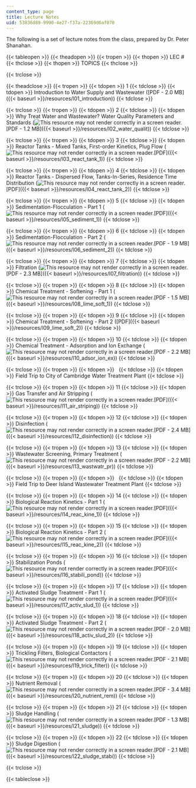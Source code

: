 ```yaml
---
content_type: page
title: Lecture Notes
uid: 53836d89-9990-4e27-f37a-22369d6af070
---
```


The following is a set of lecture notes from the class, prepared by Dr. Peter Shanahan.

{{< tableopen >}}
{{< theadopen >}}
{{< tropen >}}
{{< thopen >}}
LEC #
{{< thclose >}}
{{< thopen >}}
TOPICS
{{< thclose >}}

{{< trclose >}}

{{< theadclose >}}
{{< tropen >}}
{{< tdopen >}}
1
{{< tdclose >}}
{{< tdopen >}}
Introduction to Water Supply and Wastewater ([PDF - 2.0 MB]({{< baseurl >}}/resources/l01_introduction))
{{< tdclose >}}

{{< trclose >}}
{{< tropen >}}
{{< tdopen >}}
2
{{< tdclose >}}
{{< tdopen >}}
Why Treat Water and Wastewater? Water Quality Parameters and Standards (![This resource may not render correctly in a screen reader.](/images/inacessible.gif)[PDF - 1.2 MB]({{< baseurl >}}/resources/l02_water_qualit))
{{< tdclose >}}

{{< trclose >}}
{{< tropen >}}
{{< tdopen >}}
3
{{< tdclose >}}
{{< tdopen >}}
Reactor Tanks - Mixed Tanks, First-order Kinetics, Plug Flow (![This resource may not render correctly in a screen reader.](/images/inacessible.gif)[PDF]({{< baseurl >}}/resources/l03_react_tank_1))
{{< tdclose >}}

{{< trclose >}}
{{< tropen >}}
{{< tdopen >}}
4
{{< tdclose >}}
{{< tdopen >}}
Reactor Tanks - Dispersed Flow, Tanks-In-Series, Residence Time Distribution (![This resource may not render correctly in a screen reader.](/images/inacessible.gif)[PDF]({{< baseurl >}}/resources/l04_react_tank_2))
{{< tdclose >}}

{{< trclose >}}
{{< tropen >}}
{{< tdopen >}}
5
{{< tdclose >}}
{{< tdopen >}}
Sedimentation-Flocculation - Part 1 (![This resource may not render correctly in a screen reader.](/images/inacessible.gif)[PDF]({{< baseurl >}}/resources/l05_sediment_1))
{{< tdclose >}}

{{< trclose >}}
{{< tropen >}}
{{< tdopen >}}
6
{{< tdclose >}}
{{< tdopen >}}
Sedimentation-Flocculation - Part 2 (![This resource may not render correctly in a screen reader.](/images/inacessible.gif)[PDF - 1.9 MB]({{< baseurl >}}/resources/l06_sediment_2))
{{< tdclose >}}

{{< trclose >}}
{{< tropen >}}
{{< tdopen >}}
7
{{< tdclose >}}
{{< tdopen >}}
Filtration (![This resource may not render correctly in a screen reader.](/images/inacessible.gif)[PDF - 2.3 MB]({{< baseurl >}}/resources/l07_filtration))
{{< tdclose >}}

{{< trclose >}}
{{< tropen >}}
{{< tdopen >}}
8
{{< tdclose >}}
{{< tdopen >}}
Chemical Treatment - Softening - Part 1 (![This resource may not render correctly in a screen reader.](/images/inacessible.gif)[PDF - 1.5 MB]({{< baseurl >}}/resources/l08_lime_soft_1))
{{< tdclose >}}

{{< trclose >}}
{{< tropen >}}
{{< tdopen >}}
9
{{< tdclose >}}
{{< tdopen >}}
Chemical Treatment - Softening - Part 2 ([PDF]({{< baseurl >}}/resources/l09_lime_soft_2))
{{< tdclose >}}

{{< trclose >}}
{{< tropen >}}
{{< tdopen >}}
10
{{< tdclose >}}
{{< tdopen >}}
Chemical Treatment - Adsorption and Ion Exchange (![This resource may not render correctly in a screen reader.](/images/inacessible.gif)[PDF - 2.2 MB]({{< baseurl >}}/resources/l10_adsor_ion_ex))
{{< tdclose >}}

{{< trclose >}}
{{< tropen >}}
{{< tdopen >}}
 
{{< tdclose >}}
{{< tdopen >}}
Field Trip to City of Cambridge Water Treatment Plant
{{< tdclose >}}

{{< trclose >}}
{{< tropen >}}
{{< tdopen >}}
11
{{< tdclose >}}
{{< tdopen >}}
Gas Transfer and Air Stripping (![This resource may not render correctly in a screen reader.](/images/inacessible.gif)[PDF]({{< baseurl >}}/resources/l11_air_striping))
{{< tdclose >}}

{{< trclose >}}
{{< tropen >}}
{{< tdopen >}}
12
{{< tdclose >}}
{{< tdopen >}}
Disinfection (![This resource may not render correctly in a screen reader.](/images/inacessible.gif)[PDF - 2.4 MB]({{< baseurl >}}/resources/l12_disinfection))
{{< tdclose >}}

{{< trclose >}}
{{< tropen >}}
{{< tdopen >}}
13
{{< tdclose >}}
{{< tdopen >}}
Wastewater Screening, Primary Treatment (![This resource may not render correctly in a screen reader.](/images/inacessible.gif)[PDF - 2.2 MB]({{< baseurl >}}/resources/l13_wastwatr_pr))
{{< tdclose >}}

{{< trclose >}}
{{< tropen >}}
{{< tdopen >}}
 
{{< tdclose >}}
{{< tdopen >}}
Field Trip to Deer Island Wastewater Treatment Plant
{{< tdclose >}}

{{< trclose >}}
{{< tropen >}}
{{< tdopen >}}
14
{{< tdclose >}}
{{< tdopen >}}
Biological Reaction Kinetics - Part 1 (![This resource may not render correctly in a screen reader.](/images/inacessible.gif)[PDF]({{< baseurl >}}/resources/l14_reac_kine_1))
{{< tdclose >}}

{{< trclose >}}
{{< tropen >}}
{{< tdopen >}}
15
{{< tdclose >}}
{{< tdopen >}}
Biological Reaction Kinetics - Part 2 (![This resource may not render correctly in a screen reader.](/images/inacessible.gif)[PDF]({{< baseurl >}}/resources/l15_reac_kine_2))
{{< tdclose >}}

{{< trclose >}}
{{< tropen >}}
{{< tdopen >}}
16
{{< tdclose >}}
{{< tdopen >}}
Stabilization Ponds (![This resource may not render correctly in a screen reader.](/images/inacessible.gif)[PDF]({{< baseurl >}}/resources/l16_stabili_pond))
{{< tdclose >}}

{{< trclose >}}
{{< tropen >}}
{{< tdopen >}}
17
{{< tdclose >}}
{{< tdopen >}}
Activated Sludge Treatment - Part 1 (![This resource may not render correctly in a screen reader.](/images/inacessible.gif)[PDF]({{< baseurl >}}/resources/l17_activ_slud_1))
{{< tdclose >}}

{{< trclose >}}
{{< tropen >}}
{{< tdopen >}}
18
{{< tdclose >}}
{{< tdopen >}}
Activated Sludge Treatment - Part 2 (![This resource may not render correctly in a screen reader.](/images/inacessible.gif)[PDF - 2.0 MB]({{< baseurl >}}/resources/l18_activ_slud_2))
{{< tdclose >}}

{{< trclose >}}
{{< tropen >}}
{{< tdopen >}}
19
{{< tdclose >}}
{{< tdopen >}}
Trickling Filters, Biological Contactors (![This resource may not render correctly in a screen reader.](/images/inacessible.gif)[PDF - 2.1 MB]({{< baseurl >}}/resources/l19_trick_filter))
{{< tdclose >}}

{{< trclose >}}
{{< tropen >}}
{{< tdopen >}}
20
{{< tdclose >}}
{{< tdopen >}}
Nutrient Removal (![This resource may not render correctly in a screen reader.](/images/inacessible.gif)[PDF - 3.4 MB]({{< baseurl >}}/resources/l20_nutrient_rem))
{{< tdclose >}}

{{< trclose >}}
{{< tropen >}}
{{< tdopen >}}
21
{{< tdclose >}}
{{< tdopen >}}
Sludge Handling (![This resource may not render correctly in a screen reader.](/images/inacessible.gif)[PDF - 1.3 MB]({{< baseurl >}}/resources/l21_sludge))
{{< tdclose >}}

{{< trclose >}}
{{< tropen >}}
{{< tdopen >}}
22
{{< tdclose >}}
{{< tdopen >}}
Sludge Digestion (![This resource may not render correctly in a screen reader.](/images/inacessible.gif)[PDF - 2.1 MB]({{< baseurl >}}/resources/l22_sludge_stabi))
{{< tdclose >}}

{{< trclose >}}

{{< tableclose >}}